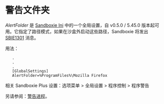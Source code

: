 # 警告文件夹

_AlertFolder_ 是 [Sandboxie Ini](SandboxieIni.md) 中的一个全局设置，自 v0.5.0 / 5.45.0 版本起可用。它指定了路径模式，如果在沙盒外启动这些路径，Sandboxie 将发出 [SBIE1301](SBIE1301.md) 消息。

用法：
```
   .
   .
   .
   [GlobalSettings]
   AlertFolder=%ProgramFiles%\Mozilla Firefox
```

相关 Sandboxie Plus 设置：选项菜单 > 全局设置 > 程序控制 > 程序警告

另请参阅：[警告进程](AlertProcess.md)。 